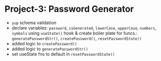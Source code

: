 # Project-3: Password Generator
- `yup` schema validation
- declare variables: `password`, `isGenerated`, `lowerCase`, `upperCase`, `numbers`, `symbols` using `useState()` hook & create boiler plate for funcs.: `generatePasswordStr()`, `createPassword()`, `resetPasswordState()`
- added logic to `createPassword()`
- added logic to `generatePasswordStr()`
- set useState fns to default in `resetPasswordState()`